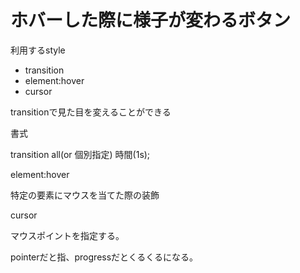 # ホバーした際に様子が変わるボタン

利用するstyle  

- transition  
- element:hover  
- cursor

transitionで見た目を変えることができる  

書式  

transition all(or 個別指定) 時間(1s);  

element:hover  

特定の要素にマウスを当てた際の装飾  

cursor  

マウスポイントを指定する。  

pointerだと指、progressだとくるくるになる。  
